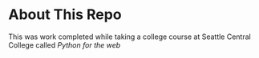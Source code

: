 # About This Repo

This was work completed while taking a college course at Seattle Central College called *Python for the web*
